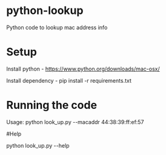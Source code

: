 # python-lookup

Python code to lookup mac address info


# Setup
Install python - https://www.python.org/downloads/mac-osx/

Install dependency - pip install -r requirements.txt

# Running the code

Usage: python look_up.py --macaddr 44:38:39:ff:ef:57

#Help

python look_up.py --help

